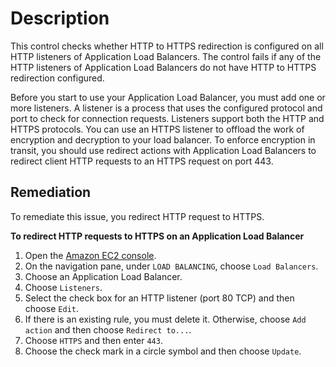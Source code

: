 # Description

This control checks whether HTTP to HTTPS redirection is configured on all HTTP listeners of Application Load Balancers. The control fails if any of the HTTP listeners of Application Load Balancers do not have HTTP to HTTPS redirection configured.

Before you start to use your Application Load Balancer, you must add one or more listeners. A listener is a process that uses the configured protocol and port to check for connection requests. Listeners support both the HTTP and HTTPS protocols. You can use an HTTPS listener to offload the work of encryption and decryption to your load balancer. To enforce encryption in transit, you should use redirect actions with Application Load Balancers to redirect client HTTP requests to an HTTPS request on port 443.

## Remediation

To remediate this issue, you redirect HTTP request to HTTPS.

**To redirect HTTP requests to HTTPS on an Application Load Balancer**

1. Open the [Amazon EC2 console](https://console.aws.amazon.com/ec2/).
2. On the navigation pane, under `LOAD BALANCING`, choose `Load Balancers`.
3. Choose an Application Load Balancer.
4. Choose `Listeners`.
5. Select the check box for an HTTP listener (port 80 TCP) and then choose `Edit`.
6. If there is an existing rule, you must delete it. Otherwise, choose `Add action` and then choose `Redirect to...`.
7. Choose `HTTPS` and then enter `443`.
8. Choose the check mark in a circle symbol and then choose `Update`.